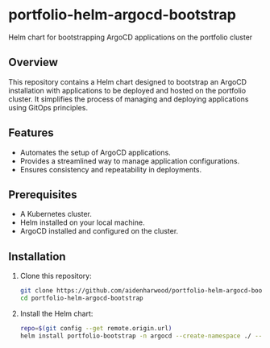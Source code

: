 # portfolio-helm-argocd-bootstrap
Helm chart for bootstrapping ArgoCD applications on the portfolio cluster

## Overview

This repository contains a Helm chart designed to bootstrap an ArgoCD installation with applications to be deployed and hosted on the portfolio cluster. It simplifies the process of managing and deploying applications using GitOps principles.

## Features

- Automates the setup of ArgoCD applications.
- Provides a streamlined way to manage application configurations.
- Ensures consistency and repeatability in deployments.

## Prerequisites

- A Kubernetes cluster.
- Helm installed on your local machine.
- ArgoCD installed and configured on the cluster.

## Installation

1. Clone this repository:
    ```bash
    git clone https://github.com/aidenharwood/portfolio-helm-argocd-bootstrap.git
    cd portfolio-helm-argocd-bootstrap
    ```

2. Install the Helm chart:
    ```bash
    repo=$(git config --get remote.origin.url)
    helm install portfolio-bootstrap -n argocd --create-namespace ./ --set repo=$repo
    ```